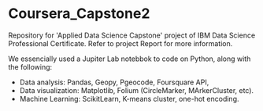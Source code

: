 # Coursera_Capstone2

Repository for 'Applied Data Science Capstone' project of IBM Data Science Professional Certificate.
Refer to project Report for more information.

We essencially used a Jupiter Lab notebbok to code on Python, along with the following:
- Data analysis: Pandas, Geopy, Pgeocode, Foursquare API,   
- Data visualization:  Matplotlib, Folium (CircleMarker, MArkerCluster, etc).
- Machine Learning: ScikitLearn, K-means cluster, one-hot encoding.
